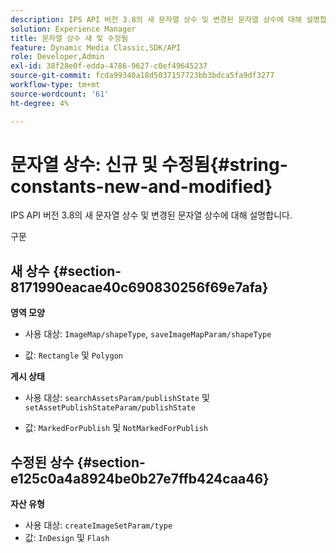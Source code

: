 ```yaml
---
description: IPS API 버전 3.8의 새 문자열 상수 및 변경된 문자열 상수에 대해 설명합니다.
solution: Experience Manager
title: 문자열 상수 새 및 수정됨
feature: Dynamic Media Classic,SDK/API
role: Developer,Admin
exl-id: 38f28e0f-edda-4786-9627-c0ef49645237
source-git-commit: fcda99340a18d5037157723bb3bdca5fa9df3277
workflow-type: tm+mt
source-wordcount: '61'
ht-degree: 4%

---
```


# 문자열 상수: 신규 및 수정됨{#string-constants-new-and-modified}

IPS API 버전 3.8의 새 문자열 상수 및 변경된 문자열 상수에 대해 설명합니다.

구문

## 새 상수 {#section-8171990eacae40c690830256f69e7afa}

**영역 모양**

* 사용 대상: `ImageMap/shapeType`, `saveImageMapParam/shapeType`

* 값: `Rectangle` 및 `Polygon`

**게시 상태**

* 사용 대상: `searchAssetsParam/publishState` 및 `setAssetPublishStateParam/publishState`

* 값: `MarkedForPublish` 및 `NotMarkedForPublish`

## 수정된 상수 {#section-e125c0a4a8924be0b27e7ffb424caa46}

**자산 유형**

* 사용 대상: `createImageSetParam/type`
* 값: `InDesign` 및 `Flash`
